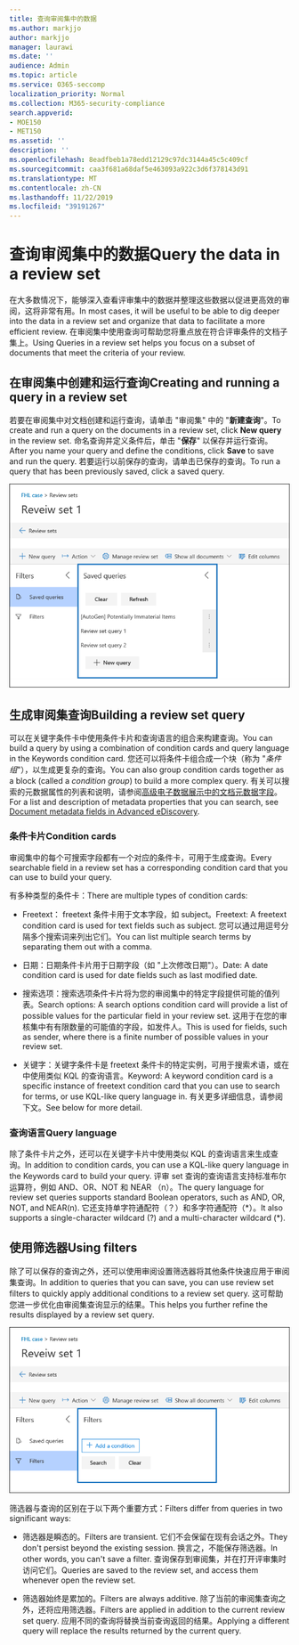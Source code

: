 ```yaml
---
title: 查询审阅集中的数据
ms.author: markjjo
author: markjjo
manager: laurawi
ms.date: ''
audience: Admin
ms.topic: article
ms.service: O365-seccomp
localization_priority: Normal
ms.collection: M365-security-compliance
search.appverid:
- MOE150
- MET150
ms.assetid: ''
description: ''
ms.openlocfilehash: 8eadfbeb1a78edd12129c97dc3144a45c5c409cf
ms.sourcegitcommit: caa3f681a68daf5e463093a922c3d6f378143d91
ms.translationtype: MT
ms.contentlocale: zh-CN
ms.lasthandoff: 11/22/2019
ms.locfileid: "39191267"
---
```

# <a name="query-the-data-in-a-review-set"></a><span data-ttu-id="4f659-102">查询审阅集中的数据</span><span class="sxs-lookup"><span data-stu-id="4f659-102">Query the data in a review set</span></span>

<span data-ttu-id="4f659-103">在大多数情况下，能够深入查看评审集中的数据并整理这些数据以促进更高效的审阅，这将非常有用。</span><span class="sxs-lookup"><span data-stu-id="4f659-103">In most cases, it will be useful to be able to dig deeper into the data in a review set and organize that data to facilitate a more efficient review.</span></span> <span data-ttu-id="4f659-104">在审阅集中使用查询可帮助您将重点放在符合评审条件的文档子集上。</span><span class="sxs-lookup"><span data-stu-id="4f659-104">Using Queries in a review set helps you focus on a subset of documents that meet the criteria of your review.</span></span>

## <a name="creating-and-running-a-query-in-a-review-set"></a><span data-ttu-id="4f659-105">在审阅集中创建和运行查询</span><span class="sxs-lookup"><span data-stu-id="4f659-105">Creating and running a query in a review set</span></span>

<span data-ttu-id="4f659-106">若要在审阅集中对文档创建和运行查询，请单击 "审阅集" 中的 "**新建查询**"。</span><span class="sxs-lookup"><span data-stu-id="4f659-106">To create and run a query on the documents in a review set, click **New query** in the review set.</span></span> <span data-ttu-id="4f659-107">命名查询并定义条件后，单击 "**保存**" 以保存并运行查询。</span><span class="sxs-lookup"><span data-stu-id="4f659-107">After you name your query and define the conditions, click **Save** to save and run the query.</span></span> <span data-ttu-id="4f659-108">若要运行以前保存的查询，请单击已保存的查询。</span><span class="sxs-lookup"><span data-stu-id="4f659-108">To run a query that has been previously saved, click a saved query.</span></span> 

![查看集查询](media/AeDReviewSetQueries.png)

## <a name="building-a-review-set-query"></a><span data-ttu-id="4f659-110">生成审阅集查询</span><span class="sxs-lookup"><span data-stu-id="4f659-110">Building a review set query</span></span>

<span data-ttu-id="4f659-111">可以在关键字条件卡中使用条件卡片和查询语言的组合来构建查询。</span><span class="sxs-lookup"><span data-stu-id="4f659-111">You can build a query by using a combination of condition cards and query language in the Keywords condition card.</span></span> <span data-ttu-id="4f659-112">您还可以将条件卡组合成一个块（称为 "*条件组*"），以生成更复杂的查询。</span><span class="sxs-lookup"><span data-stu-id="4f659-112">You can also group condition cards together as a block (called a *condition group*) to build a more complex query.</span></span> <span data-ttu-id="4f659-113">有关可以搜索的元数据属性的列表和说明，请参阅[高级电子数据展示中的文档元数据字段](document-metadata-fields-in-Advanced-eDiscovery.md)。</span><span class="sxs-lookup"><span data-stu-id="4f659-113">For a list and description of metadata properties that you can search, see [Document metadata fields in Advanced eDiscovery](document-metadata-fields-in-Advanced-eDiscovery.md).</span></span>

### <a name="condition-cards"></a><span data-ttu-id="4f659-114">条件卡片</span><span class="sxs-lookup"><span data-stu-id="4f659-114">Condition cards</span></span>

<span data-ttu-id="4f659-115">审阅集中的每个可搜索字段都有一个对应的条件卡，可用于生成查询。</span><span class="sxs-lookup"><span data-stu-id="4f659-115">Every searchable field in a review set has a corresponding condition card that you can use to build your query.</span></span>

<span data-ttu-id="4f659-116">有多种类型的条件卡：</span><span class="sxs-lookup"><span data-stu-id="4f659-116">There are multiple types of condition cards:</span></span>

- <span data-ttu-id="4f659-117">Freetext： freetext 条件卡用于文本字段，如 subject。</span><span class="sxs-lookup"><span data-stu-id="4f659-117">Freetext: A freetext condition card is used for text fields such as subject.</span></span> <span data-ttu-id="4f659-118">您可以通过用逗号分隔多个搜索词来列出它们。</span><span class="sxs-lookup"><span data-stu-id="4f659-118">You can list multiple search terms by separating them out with a comma.</span></span>

- <span data-ttu-id="4f659-119">日期：日期条件卡片用于日期字段（如 "上次修改日期"）。</span><span class="sxs-lookup"><span data-stu-id="4f659-119">Date: A date condition card is used for date fields such as last modified date.</span></span>

- <span data-ttu-id="4f659-120">搜索选项：搜索选项条件卡片将为您的审阅集中的特定字段提供可能的值列表。</span><span class="sxs-lookup"><span data-stu-id="4f659-120">Search options: A search options condition card will provide a list of possible values for the particular field in your review set.</span></span> <span data-ttu-id="4f659-121">这用于在您的审核集中有有限数量的可能值的字段，如发件人。</span><span class="sxs-lookup"><span data-stu-id="4f659-121">This is used for fields, such as sender, where there is a finite number of possible values in your review set.</span></span>

- <span data-ttu-id="4f659-122">关键字：关键字条件卡是 freetext 条件卡的特定实例，可用于搜索术语，或在中使用类似 KQL 的查询语言。</span><span class="sxs-lookup"><span data-stu-id="4f659-122">Keyword: A keyword condition card is a specific instance of freetext condition card that you can use to search for terms, or use KQL-like query language in.</span></span> <span data-ttu-id="4f659-123">有关更多详细信息，请参阅下文。</span><span class="sxs-lookup"><span data-stu-id="4f659-123">See below for more detail.</span></span>

### <a name="query-language"></a><span data-ttu-id="4f659-124">查询语言</span><span class="sxs-lookup"><span data-stu-id="4f659-124">Query language</span></span>

<span data-ttu-id="4f659-125">除了条件卡片之外，还可以在关键字卡片中使用类似 KQL 的查询语言来生成查询。</span><span class="sxs-lookup"><span data-stu-id="4f659-125">In addition to condition cards, you can use a KQL-like query language in the Keywords card to build your query.</span></span> <span data-ttu-id="4f659-126">评审 set 查询的查询语言支持标准布尔运算符，例如 AND、OR、NOT 和 NEAR （n）。</span><span class="sxs-lookup"><span data-stu-id="4f659-126">The query language for review set queries supports standard Boolean operators, such as AND, OR, NOT, and NEAR(n).</span></span> <span data-ttu-id="4f659-127">它还支持单字符通配符（？）和多字符通配符（\*）。</span><span class="sxs-lookup"><span data-stu-id="4f659-127">It also supports a single-character wildcard (?) and a multi-character wildcard (\*).</span></span>

## <a name="using-filters"></a><span data-ttu-id="4f659-128">使用筛选器</span><span class="sxs-lookup"><span data-stu-id="4f659-128">Using filters</span></span>

<span data-ttu-id="4f659-129">除了可以保存的查询之外，还可以使用审阅设置筛选器将其他条件快速应用于审阅集查询。</span><span class="sxs-lookup"><span data-stu-id="4f659-129">In addition to queries that you can save, you can use review set filters to quickly apply additional conditions to a review set query.</span></span> <span data-ttu-id="4f659-130">这可帮助您进一步优化由审阅集查询显示的结果。</span><span class="sxs-lookup"><span data-stu-id="4f659-130">This helps you further refine the results displayed by a review set query.</span></span> 

![查看设置筛选器](media/AeDReviewSetFilters.png)

<span data-ttu-id="4f659-132">筛选器与查询的区别在于以下两个重要方式：</span><span class="sxs-lookup"><span data-stu-id="4f659-132">Filters differ from queries in two significant ways:</span></span>

- <span data-ttu-id="4f659-133">筛选器是瞬态的。</span><span class="sxs-lookup"><span data-stu-id="4f659-133">Filters are transient.</span></span> <span data-ttu-id="4f659-134">它们不会保留在现有会话之外。</span><span class="sxs-lookup"><span data-stu-id="4f659-134">They don't persist beyond the existing session.</span></span> <span data-ttu-id="4f659-135">换言之，不能保存筛选器。</span><span class="sxs-lookup"><span data-stu-id="4f659-135">In other words, you can't save a filter.</span></span> <span data-ttu-id="4f659-136">查询保存到审阅集，并在打开评审集时访问它们。</span><span class="sxs-lookup"><span data-stu-id="4f659-136">Queries are saved to the review set, and access them whenever open the review set.</span></span>

- <span data-ttu-id="4f659-137">筛选器始终是累加的。</span><span class="sxs-lookup"><span data-stu-id="4f659-137">Filters are always additive.</span></span> <span data-ttu-id="4f659-138">除了当前的审阅集查询之外，还将应用筛选器。</span><span class="sxs-lookup"><span data-stu-id="4f659-138">Filters are applied in addition to the current review set query.</span></span> <span data-ttu-id="4f659-139">应用不同的查询将替换当前查询返回的结果。</span><span class="sxs-lookup"><span data-stu-id="4f659-139">Applying a different query will replace the results returned by the current query.</span></span>
